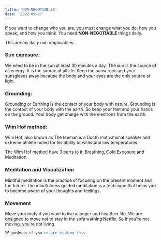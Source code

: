 ```yaml
---
title: 'NON-NEGOTIABLES'
date: '2022-09-27'
---
```


If you want to change who you are, you must change what you do, how you speak, and how you think. You need **NON-NEGOTIABLE** things daily.

This are my daily non negociables:

### Sun exposure:

We need to be in the sun at least 30 minutes a day. The sun is the source of all energy. It is the source of all life. Keep the sunscreen and your sunsglases away because the body and your eyes are the only source of light.

### Grounding:

Grounding or Earthing is the contact of your body with nature. Grounding is the contact of your body with the earth. So keep your feet and your hands on the ground. Your body get charge with the electrons from the earth.

### Wim Hof method:

Wim Hof, also known as The Iceman is a Ducth motivational speaker and extreme athlete noted for his ability to withstand low temperatures.

The Wim Hof method have 3 parts to it: Breathing, Cold Exposure and Meditation.

### Meditation and Visualization

Mindful meditation is the practice of focusing on the present moment and the future. The mindfulness guided meditation is a technique that helps you to become aware of your thoughts and feelings.

### Movement

Move your body if you want to live a longer and healthier life. We are designed to move not to stay in the sofa wathing Netflix. So if you're not moving, you're not living.

```bash
20 pushups if you're are reading this.
```
